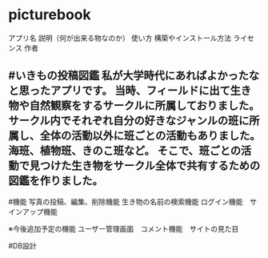 # picturebook
アプリ名
説明（何が出来る物なのか）
使い方
構築やインストール方法
ライセンス
作者

#いきもの投稿図鑑
私が大学時代にあればよかったなと思ったアプリです。
当時、フィールドに出て生き物や自然観察をするサークルに所属しておりました。
サークル内でそれぞれ自分の好きなジャンルの班に所属し、全体の活動以外に班ごとの活動もありました。海班、植物班、きのこ班など。
そこで、班ごとの活動で見つけた生き物をサークル全体で共有するための図鑑を作りました。
---

#機能
写真の投稿、編集、削除機能
生き物の名前の検索機能
ログイン機能　サインアップ機能

※今後追加予定の機能
ユーザー管理画面　コメント機能　サイトの見た目

#DB設計
